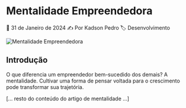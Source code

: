 # Mentalidade Empreendedora

📅 31 de Janeiro de 2024
✍️ Por Kadson Pedro
🏷️ Desenvolvimento

![Mentalidade Empreendedora](../assets/images/mentalidade.jpg)

## Introdução

O que diferencia um empreendedor bem-sucedido dos demais? A mentalidade. Cultivar uma forma de pensar voltada para o crescimento pode transformar sua trajetória.

[... resto do conteúdo do artigo de mentalidade ...] 